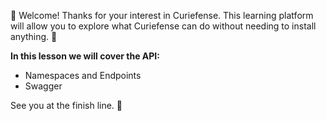 👋 Welcome! Thanks for your interest in Curiefense. This learning platform will allow you to explore what Curiefense can do without needing to install anything. 🥳

**In this lesson we will cover the API:**

* Namespaces and Endpoints
* Swagger

See you at the finish line. 🏁
